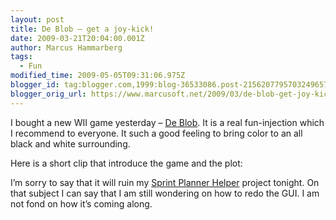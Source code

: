 ```yaml
---
layout: post
title: De Blob – get a joy-kick!
date: 2009-03-21T20:04:00.001Z
author: Marcus Hammarberg
tags:
  - Fun
modified_time: 2009-05-05T09:31:06.975Z
blogger_id: tag:blogger.com,1999:blog-36533086.post-2156207795703249657
blogger_orig_url: https://www.marcusoft.net/2009/03/de-blob-get-joy-kick.html
---
```


I bought a new WII game yesterday – [De Blob](http://www.deblob.com/). It is a real fun-injection which I recommend to everyone. It such a good feeling to bring color to an all black and white surrounding.

Here is a short clip that introduce the game and the plot:

I’m sorry to say that it will ruin my [Sprint Planner Helper](https://www.marcusoft.net/search/label/Sprint%20Planner%20Helper) project tonight. On that subject I can say that I am still wondering on how to redo the GUI. I am not fond on how it’s coming along.
